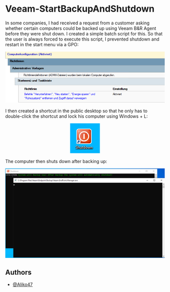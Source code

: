 # Veeam-StartBackupAndShutdown
In some companies, I had received a request from a customer asking whether certain computers could be backed up using Veeam B&R Agent before they were shut down. I created a simple batch script for this.
So that the user is always forced to execute this script, I prevented shutdown and restart in the start menu via a GPO:
<p align="center">
    <img src="https://github.com/Aliko47/Veeam-StartBackupAndShutdown/blob/main/images/GPO.png" width="600">
</p>

I then created a shortcut in the public desktop so that he only has to double-click the shortcut and lock his computer using Windows + L:
<p align="center">
  <img src="https://github.com/Aliko47/Veeam-StartBackupAndShutdown/blob/main/images/Shutdown.png">
</p>
The computer then shuts down after backing up:

<p align="center">
  <img src="https://github.com/Aliko47/Veeam-StartBackupAndShutdown/blob/main/images/CMD.png">
</p>

## Authors

- [@Aliko47](https://github.com/Aliko47)
